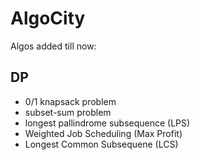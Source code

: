 # AlgoCity
Algos added till now:

## DP
- 0/1 knapsack problem
- subset-sum problem
- longest pallindrome subsequence (LPS)
- Weighted Job Scheduling (Max Profit)
- Longest Common Subsequene (LCS)
